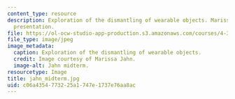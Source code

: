 ```yaml
---
content_type: resource
description: Exploration of the dismantling of wearable objects. Marissa Jahn's midterm
  presentation.
file: https://ol-ocw-studio-app-production.s3.amazonaws.com/courses/4-370-interrogative-design-workshop-fall-2005/c06a4354773225a1747e1737e76aa8ac_jahn_midterm.jpg
file_type: image/jpeg
image_metadata:
  caption: Exploration of the dismantling of wearable objects.
  credit: Image courtesy of Marissa Jahn.
  image-alt: Jahn midterm.
resourcetype: Image
title: jahn_midterm.jpg
uid: c06a4354-7732-25a1-747e-1737e76aa8ac
---
```

